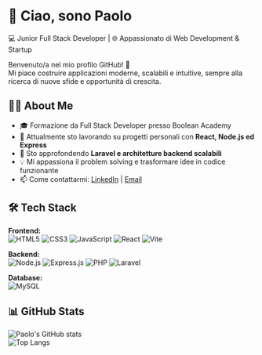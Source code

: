 # 👋 Ciao, sono Paolo
💻 Junior Full Stack Developer | 🌐 Appassionato di Web Development & Startup  

Benvenuto/a nel mio profilo GitHub! 🚀  
Mi piace costruire applicazioni moderne, scalabili e intuitive, sempre alla ricerca di nuove sfide e opportunità di crescita.


## 👩‍💻 About Me
- 🎓 Formazione da Full Stack Developer presso Boolean Academy
- 🔭 Attualmente sto lavorando su progetti personali con **React, Node.js ed Express**  
- 🌱 Sto approfondendo **Laravel e architetture backend scalabili**  
- 💡 Mi appassiona il problem solving e trasformare idee in codice funzionante  
- 📫 Come contattarmi: [LinkedIn](https://www.linkedin.com/in/paolo-visone-a0b5b5310/) | [Email](mailto:visone.paolo01@gmail.com)

## 🛠 Tech Stack  

**Frontend:**  
![HTML5](https://img.shields.io/badge/HTML5-E34F26?style=for-the-badge&logo=html5&logoColor=white) 
![CSS3](https://img.shields.io/badge/CSS3-1572B6?style=for-the-badge&logo=css3&logoColor=white) 
![JavaScript](https://img.shields.io/badge/JavaScript-F7E017?style=for-the-badge&logo=javascript&logoColor=black) 
![React](https://img.shields.io/badge/React-20232A?style=for-the-badge&logo=react&logoColor=61DAFB) 
![Vite](https://img.shields.io/badge/Vite-646CFF?style=for-the-badge&logo=vite&logoColor=white)  

**Backend:**  
![Node.js](https://img.shields.io/badge/Node.js-339933?style=for-the-badge&logo=node.js&logoColor=white) 
![Express.js](https://img.shields.io/badge/Express.js-000000?style=for-the-badge&logo=express&logoColor=white) 
![PHP](https://img.shields.io/badge/PHP-777BB4?style=for-the-badge&logo=php&logoColor=white) 
![Laravel](https://img.shields.io/badge/Laravel-FF2D20?style=for-the-badge&logo=laravel&logoColor=white)  

**Database:**  
![MySQL](https://img.shields.io/badge/MySQL-005C84?style=for-the-badge&logo=mysql&logoColor=white)  

## 📊 GitHub Stats  
![Paolo's GitHub stats](https://github-readme-stats.vercel.app/api?username=PaoloVisone&show_icons=true&theme=radical)  
![Top Langs](https://github-readme-stats.vercel.app/api/top-langs/?username=PaoloVisone&layout=compact&theme=radical)
